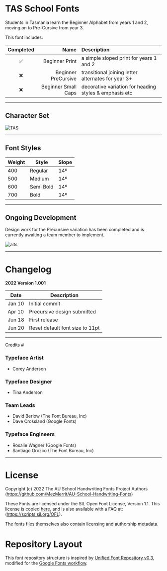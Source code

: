 # TAS School Fonts

Students in Tasmania learn the Beginner Alphabet from years 1 and 2, moving on to Pre-Cursive from year 3.

This font includes:

Completed | Name | Description
| :---: | ---: | :---
✅ | Beginner Print | a simple sloped print for years 1 and 2
❌ | Beginner PreCursive | transitional joining letter alternates for year 3+
❌ | Beginner Small Caps | decorative variation for heading styles & emphasis etc

- - - -

## Character Set ##

![TAS](https://user-images.githubusercontent.com/34974280/174557771-7fef65f1-659d-42cb-b937-986c5bd15849.png)

- - - -

## Font Styles ##

Weight        | Style        | Slope
------------- | -------------| -------------
400           | Regular      | 14º
500           | Medium       | 14º
600           | Semi Bold    | 14º
700           | Bold         | 14º

- - - -

## Ongoing Development ##

Design work for the Precursive variation has been completed and is currently awaiting a team member to implement.

![alts](https://user-images.githubusercontent.com/34974280/174559398-9be2386f-fe57-43b0-a5f0-8bc65ec92f0d.png)

- - - -

# Changelog #

**2022 Version 1.001**

Date          | Description
------------- | -------------
Jan 10        | Initial commit
Apr 10        | Precursive design submitted
Jun 18        | First release
Jun 20        | Reset default font size to 11pt

- - - -

 Credits #

### Typeface Artist ###
- Corey Anderson

### Typeface Designer ###
- Tina Anderson

### Team Leads ###
- David Berlow (The Font Bureau, Inc)
- Dave Crossland (Google Fonts)

### Typeface Engineers ###
- Rosalie Wagner (Google Fonts)
- Santiago Orozco (The Font Bureau, Inc)

- - - -

# License #

Copyright (c) 2022 The AU School Handwriting Fonts Project Authors (https://github.com/MezMerrit/AU-School-Handwriting-Fonts)

These Fonts are licensed under the SIL Open Font License, Version 1.1. This license is copied [here](https://github.com/MezMerrit/AU-School-Handwriting-Fonts/blob/main/OFL.txt "SIL Open Font License"), and is also available with a FAQ at: (https://scripts.sil.org/OFL).

The fonts files themselves also contain licensing and authorship metadata.

# Repository Layout #

This font repository structure is inspired by [Unified Font Repository v0.3](https://github.com/unified-font-repository/Unified-Font-Repository), modified for the [Google Fonts workflow](https://github.com/googlefonts/googlefonts-project-template).
